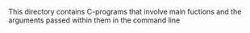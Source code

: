 This directory contains C-programs that involve main fuctions and the arguments passed within them in the command line
